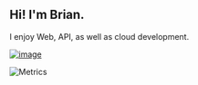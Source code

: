 ## Hi! I'm Brian.

I enjoy Web, API, as well as cloud development.


[![image](https://img.shields.io/badge/LinkedIn-0077B5?style=for-the-badge&logo=linkedin&logoColor=white)](https://www.linkedin.com/in/brian-chew/)

![Metrics](https://metrics.lecoq.io/bchewy?template=classic&base=header%2C%20activity%2C%20community%2C%20repositories%2C%20metadata&base.indepth=false&base.hireable=false&base.skip=false&config.timezone=Asia%2FSingapore)
